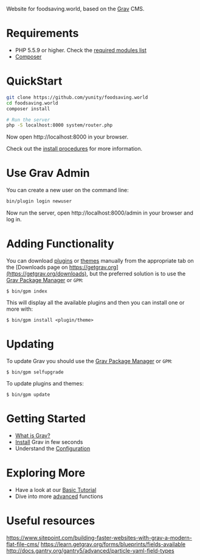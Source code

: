 Website for foodsaving.world, based on the [Grav](https://getgrav.org/) CMS.

# Requirements

- PHP 5.5.9 or higher. Check the [required modules list](https://learn.getgrav.org/basics/requirements#php-requirements)
- [Composer](https://getcomposer.org/download/)

# QuickStart

```sh
git clone https://github.com/yunity/foodsaving.world
cd foodsaving.world
composer install

# Run the server
php -S localhost:8000 system/router.php
```

Now open http://localhost:8000 in your browser.

Check out the [install procedures](https://learn.getgrav.org/basics/installation) for more information.

# Use Grav Admin

You can create a new user on the command line:

```sh
bin/plugin login newuser
```

Now run the server, open http://localhost:8000/admin in your browser and log in.

# Adding Functionality

You can download [plugins](https://getgrav.org/downloads/plugins) or [themes](https://getgrav.org/downloads/themes) manually from the appropriate tab on the [Downloads page on https://getgrav.org](https://getgrav.org/downloads), but the preferred solution is to use the [Grav Package Manager](https://learn.getgrav.org/advanced/grav-gpm) or `GPM`:

```
$ bin/gpm index
```

This will display all the available plugins and then you can install one or more with:

```
$ bin/gpm install <plugin/theme>
```

# Updating

To update Grav you should use the [Grav Package Manager](https://learn.getgrav.org/advanced/grav-gpm) or `GPM`:

```
$ bin/gpm selfupgrade
```

To update plugins and themes:

```
$ bin/gpm update
```

# Getting Started

* [What is Grav?](https://learn.getgrav.org/basics/what-is-grav)
* [Install](https://learn.getgrav.org/basics/installation) Grav in few seconds
* Understand the [Configuration](https://learn.getgrav.org/basics/grav-configuration)

# Exploring More

* Have a look at our [Basic Tutorial](https://learn.getgrav.org/basics/basic-tutorial)
* Dive into more [advanced](https://learn.getgrav.org/advanced) functions

# Useful resources

https://www.sitepoint.com/building-faster-websites-with-grav-a-modern-flat-file-cms/
https://learn.getgrav.org/forms/blueprints/fields-available
http://docs.gantry.org/gantry5/advanced/particle-yaml-field-types

